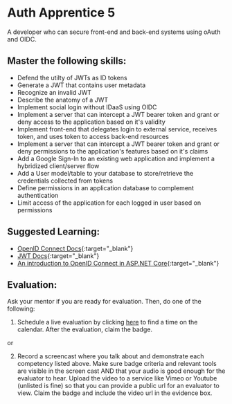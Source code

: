 # Auth Apprentice 5

A developer who can secure front-end and back-end systems using oAuth and OIDC.

## Master the following skills:

* Defend the utilty of JWTs as ID tokens
* Generate a JWT that contains user metadata
* Recognize an invalid JWT
* Describe the anatomy of a JWT
* Implement social login without IDaaS using OIDC
* Implement a server that can intercept a JWT bearer token and grant or deny access to the application based on it's validity
* Implement front-end that delegates login to external service, receives token, and uses token to access back-end resources
* Implement a server that can intercept a JWT bearer token and grant or deny permissions to the application's features based on it's claims
* Add a Google Sign-In to an existing web application and implement a hybridized client/server flow
* Add a User model/table to your database to store/retrieve the credentials collected from tokens
* Define permissions in an application database to complement authentication
* Limit access of the application for each logged in user based on permissions

## Suggested Learning:

* [OpenID Connect Docs](https://openid.net/connect/){:target="_blank"}
* [JWT Docs](https://jwt.io/){:target="_blank"}
* [An introduction to OpenID Connect in ASP.NET Core](https://andrewlock.net/an-introduction-to-openid-connect-in-asp-net-core/){:target="_blank"}


## Evaluation:

Ask your mentor if you are ready for evaluation. Then, do one of the following:

1. Schedule a live evaluation by clicking [here](http://evals.codex.academy) to find a time on the calendar. After the evaluation, claim the badge.

or

2. Record a screencast where you talk about and demonstrate each competency listed above. Make sure badge criteria and relevant tools are visible in the screen cast AND that your audio is good enough for the evaluator to hear. Upload the video to a service like Vimeo or Youtube (unlisted is fine) so that you can provide a public url for an evaluator to view. Claim the badge and include the video url in the evidence box.
